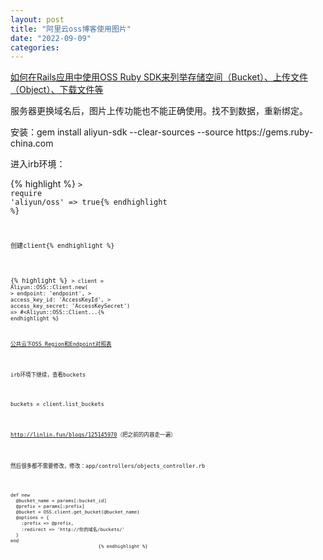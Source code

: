 ```yaml
---
layout: post
title: "阿里云oss博客使用图片"
date: "2022-09-09"
categories: 
---
```

<p><a href="https://help.aliyun.com/document_detail/32120.html">如何在Rails应用中使用OSS Ruby SDK来列举存储空间（Bucket）、上传文件（Object）、下载文件等</a></p>

<p>服务器更换域名后，图片上传功能也不能正确使用。找不到数据，重新绑定。</p>

<p>安装：gem install aliyun-sdk --clear-sources --source https://gems.ruby-china.com</p>

<p>进入irb环境：</p>

{% highlight %}
<code class="hljs language-ruby">&gt; <span class="hljs-keyword">require</span> <span class="hljs-string">&#39;aliyun/oss&#39;</span>
=&gt; true{% endhighlight %}

<p><code class="hljs language-ruby">创建client{% endhighlight %}</p>

{% highlight %}
<code class="hljs language-php">&gt; client = <span class="hljs-title class_">Aliyun</span>::<span class="hljs-variable constant_">OSS</span>::<span class="hljs-variable constant_">Client</span>.<span class="hljs-keyword">new</span>(
&gt;   endpoint: <span class="hljs-string">&#39;endpoint&#39;</span>,
&gt;   access_key_id: <span class="hljs-string">&#39;AccessKeyId&#39;</span>,
&gt;   access_key_secret: <span class="hljs-string">&#39;AccessKeySecret&#39;</span>)
=&gt; <span class="hljs-comment">#&lt;Aliyun::OSS::Client...</span>{% endhighlight %}

<p><a href="https://help.aliyun.com/document_detail/31837.html?spm=a2c6h.13066369.question.5.3ab84362PPzJ88">公共云下OSS Region和Endpoint对照表</a></p>

<p>irb环境下继续，查看buckets</p>

<p>buckets = client.list_buckets</p>

<p><a href="http://linlin.fun/blogs/125145970">http://linlin.fun/blogs/125145970</a>（把之前的内容走一遍）</p>

<p>然后很多都不需要修改，修改：app/controllers/objects_controller.rb</p>

<pre class="pre codeblock language-ruby" id="codeblock-r59-39o-y8x">
<code class="hljs language-ruby" data-spm-anchor-id="a2c4g.11186623.0.i17.1cb118e6Sn0ziy"><span class="hljs-keyword">def</span> <span class="hljs-title function_">new</span>
  <span class="hljs-variable">@bucket_name</span> = params[<span class="hljs-symbol">:bucket_id</span>]
  <span class="hljs-variable">@prefix</span> = params[<span class="hljs-symbol">:prefix</span>]
  <span class="hljs-variable">@bucket</span> = <span class="hljs-variable constant_">OSS</span>.client.get_bucket(<span class="hljs-variable">@bucket_name</span>)
  <span class="hljs-variable">@options</span> = {
    <span class="hljs-symbol">:prefix</span> =&gt; <span class="hljs-variable">@prefix</span>,
    <span class="hljs-symbol">:redirect</span> =&gt; <span class="hljs-string">&#39;http://你的域名/buckets/&#39;</span>
  }
<span class="hljs-keyword">end</span>
                                {% endhighlight %}

<p>&nbsp;</p>

<p>&nbsp;</p>

<p>&nbsp;</p>

<p>&nbsp;</p>

<p>&nbsp;</p>

